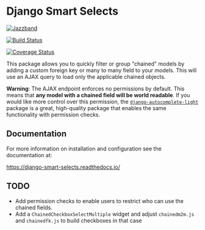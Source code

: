 # Django Smart Selects

[![Jazzband](https://jazzband.co/static/img/badge.svg)](https://jazzband.co/)

[![Build Status](https://travis-ci.org/jazzband/django-smart-selects.svg?branch=master)](https://travis-ci.org/jazzband/django-smart-selects)

[![Coverage Status](https://coveralls.io/repos/github/jazzband/django-smart-selects/badge.svg?branch=master)](https://coveralls.io/github/jazzband/django-smart-selects?branch=master)


This package allows you to quickly filter or group "chained" models by adding a custom foreign key or many to many field to your models. This will use an AJAX query to load only the applicable chained objects.

**Warning**: The AJAX endpoint enforces no permissions by default.  This means that **any model with a chained field will be world readable**. If you would like more control over this permission, the [`django-autocomplete-light`](https://github.com/yourlabs/django-autocomplete-light) package is a great, high-quality package that enables the same functionality with permission checks.

## Documentation

For more information on installation and configuration see the documentation at:

https://django-smart-selects.readthedocs.io/


## TODO

* Add permission checks to enable users to restrict who can use the chained fields.
* Add a `ChainedCheckboxSelectMultiple` widget and adjust `chainedm2m.js` and `chainedfk.js` to build checkboxes in that case
